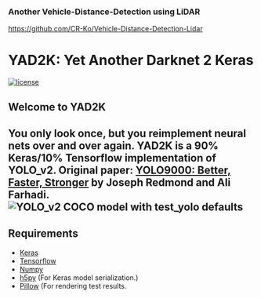 ### Another Vehicle-Distance-Detection using LiDAR
https://github.com/CR-Ko/Vehicle-Distance-Detection-Lidar


# YAD2K: Yet Another Darknet 2 Keras

[![license](https://img.shields.io/github/license/mashape/apistatus.svg)](LICENSE)
## Welcome to YAD2K
You only look once, but you reimplement neural nets over and over again.
YAD2K is a 90% Keras/10% Tensorflow implementation of YOLO_v2.
Original paper: [YOLO9000: Better, Faster, Stronger](https://arxiv.org/abs/1612.08242) by Joseph Redmond and Ali Farhadi.
![YOLO_v2 COCO model with test_yolo defaults](etc/dog_small.jpg)
--------------------------------------------------------------------------------
## Requirements
- [Keras](https://github.com/fchollet/keras)
- [Tensorflow](https://www.tensorflow.org/)
- [Numpy](http://www.numpy.org/)
- [h5py](http://www.h5py.org/) (For Keras model serialization.)
- [Pillow](https://pillow.readthedocs.io/) (For rendering test results.
